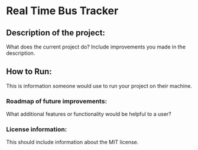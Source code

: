 
# Real Time Bus Tracker

## Description of the project: 
What does the current project do?  Include improvements you made in the description. 

## How to Run: 
This is information someone would use to run your project on their machine.

### Roadmap of future improvements: 
What additional features or functionality would be helpful to a user? 

### License information: 
This should include information about the MIT license. 
